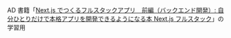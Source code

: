 AD
書籍「[Next.js でつくるフルスタックアプリ　前編（バックエンド開発）: 自分ひとりだけで本格アプリを開発できるようになる本 Next.js フルスタック](https://amzn.to/4eUNSec)」の学習用
